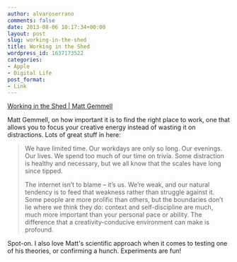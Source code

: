 ```yaml
---
author: alvaroserrano
comments: false
date: 2013-08-06 10:17:34+00:00
layout: post
slug: working-in-the-shed
title: Working in the Shed
wordpress_id: 1637173522
categories:
- Apple
- Digital Life
post_format:
- Link
---
```


[Working in the Shed | Matt Gemmell](http://mattgemmell.com/2013/07/31/working-in-the-shed/)

Matt Gemmell, on how important it is to find the right place to work, one that allows you to focus your creative energy instead of wasting it on distractions. Lots of great stuff in here:



<blockquote>We have limited time. Our workdays are only so long. Our evenings. Our lives. We spend too much of our time on trivia. Some distraction is healthy and necessary, but we all know that the scales have long since tipped.

The internet isn’t to blame – it’s us. We’re weak, and our natural tendency is to feed that weakness rather than struggle against it. Some people are more prolific than others, but the boundaries don’t lie where we think they do: context and self-discipline are much, much more important than your personal pace or ability. The difference that a creativity-conducive environment can make is profound.</blockquote>



Spot-on. I also love Matt's scientific approach when it comes to testing one of his theories, or confirming a hunch. Experiments are fun!
